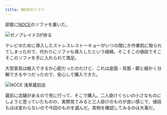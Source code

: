 ```yaml
---
title: NOCEのソファ
---
```

部屋に[NOCE](https://www.noce.co.jp/)のソファを置いた。

![](https://lh6.googleusercontent.com/BXLLmgGvZNnuZxx8K07lcWpMz-wi6CirAYkdRMJpCGnW75dfgkemJnBNHViSxtlopo35kPcyiI-qC0DAtq-JM20e87iCIml2BGq0ctQucu2AdYxVwu3ZO9SaQkAwqOXuZAMsc7MJTlZWL3fRtocxCic "ゼノブレイド3が捗る")

テレビのために導入したストレスレストーキョーがいつの間にか作業机に取られてしまったので、代わりにソファも導入したという経緯。そこそこの値段でそこそこのソファを手に入れられて満足。

大型家具は搬入できるか心配だったのだけど、これは座面・背面・脚と細かく分解できるやつだったので、安心して購入できた。

![](https://lh3.googleusercontent.com/kiWPMSzmsd3n4uRa5mRWM1Q7QmUCcj00SZxuFCAgaaaxb2tr3PsCFVBf1BePrT2i9da9OyDd5iwxUXI6j9elCV-R7ycTgSIkoOHVOkfKiRoG1Q684v7xyZbZ8LUlNFzmOxq960Dl5ILv6HFmvw541tk "NOCE 浅草蔵前店")

蔵前に店舗があるので見に行って、そこで購入。二人掛けぐらいの小さなものにしようと思っていたものの、実際見てみると三人掛けのものが良い感じで、値段もほぼ変わらないので今回のものを選んだ。実物を確認してみるのは大事だ。
